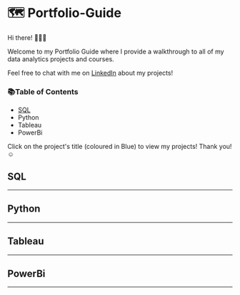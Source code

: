 # 🗺 Portfolio-Guide
Hi there! 🙋🏻‍♀️

Welcome to my Portfolio Guide where I provide a walkthrough to all of my data analytics projects and courses.

Feel free to chat with me on [LinkedIn](https://www.linkedin.com/in/alumassy/) about my projects!

### 📚Table of Contents
- [SQL](https://github.com/alumassy/Portfolio-Guide/edit/main/README.md#sql)
- Python
- Tableau
- PowerBi

Click on the project's title (coloured in Blue) to view my projects! Thank you! ☺️

## SQL
---

## Python
---

## Tableau
---

## PowerBi
---
